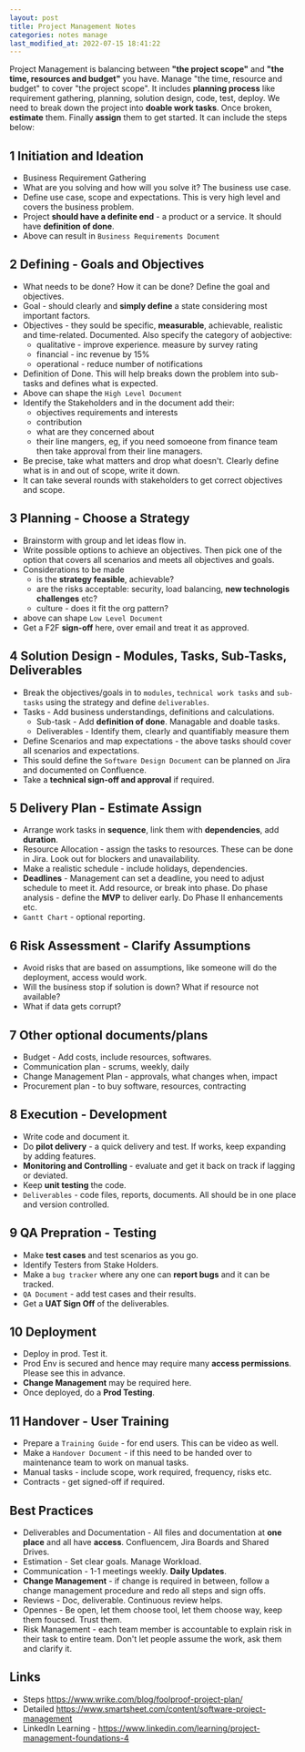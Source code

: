 ```yaml
---
layout: post
title: Project Management Notes
categories: notes manage
last_modified_at: 2022-07-15 18:41:22
---
```


Project Management is balancing between **"the project scope"** and **"the time, resources and budget"** you have. Manage "the time, resource and budget" to cover "the project scope". It includes **planning process** like requirement gathering, planning, solution design, code, test, deploy. We need to break down the project into **doable work tasks**. Once broken, **estimate** them. Finally **assign** them to get started. It can include the steps below:


## 1 Initiation and Ideation

- Business Requirement Gathering
- What are you solving and how will you solve it? The business use case.
- Define use case, scope and expectations. This is very high level and covers the business problem.
- Project **should have a definite end** - a product or a service. It should have **definition of done**.
- Above can result in `Business Requirements Document`

## 2 Defining - Goals and Objectives

- What needs to be done? How it can be done? Define the goal and objectives.
- Goal - should clearly and **simply define** a state considering most important factors.
- Objectives - they sould be specific, **measurable**, achievable, realistic and time-related. Documented. Also specify the category of aobjective:
  - qualitative - improve experience. measure by survey rating
  - financial - inc revenue by 15%
  - operational - reduce number of notifications
- Definition of Done. This will help breaks down the problem into sub-tasks and defines what is expected.
- Above can shape the `High Level Document`
- Identify the Stakeholders and in the document add their:
  - objectives requirements and interests
  - contribution
  - what are they concerned about
  - their line mangers, eg, if you need somoeone from finance team then take approval from their line managers.
- Be precise, take what matters and drop what doesn't. Clearly define what is in and out of scope, write it down.
- It can take several rounds with stakeholders to get correct objectives and scope.

## 3 Planning - Choose a Strategy

- Brainstorm with group and let ideas flow in.
- Write possible options to achieve an objectives. Then pick one of the option that covers all scenarios and meets all objectives and goals.
- Considerations to be made
  - is the **strategy feasible**, achievable?
  - are the risks acceptable: security, load balancing, **new technologis challenges** etc?
  - culture - does it fit the org pattern?
- above can shape `Low Level Document`
- Get a F2F **sign-off** here, over email and treat it as approved.

## 4 Solution Design - Modules, Tasks, Sub-Tasks, Deliverables

- Break the objectives/goals in to `modules`,  `technical work tasks` and `sub-tasks` using the strategy and define `deliverables`.
- Tasks - Add business understandings, definitions and calculations.
  - Sub-task - Add **definition of done**. Managable and doable tasks.
  - Deliverables - Identify them, clearly and quantifiably measure them
- Define Scenarios and map expectations - the above tasks should cover all scenarios and expectations.
- This sould define the `Software Design Document` can be planned on Jira and documented on Confluence.
- Take a **technical sign-off and approval** if required.

## 5 Delivery Plan - Estimate Assign

- Arrange work tasks in **sequence**, link them with **dependencies**, add **duration**.
- Resource Allocation - assign the tasks to resources. These can be done in Jira. Look out for blockers and unavailability.
- Make a realistic schedule - include holidays, dependencies.
- **Deadlines** - Management can set a deadline, you need to adjust schedule to meet it. Add resource, or break into phase. Do phase analysis - define the **MVP** to deliver early. Do Phase II enhancements etc.
- `Gantt Chart` - optional reporting.

## 6 Risk Assessment - Clarify Assumptions

- Avoid risks that are based on assumptions, like someone will do the deployment, access would work.
- Will the business stop if solution is down? What if resource not available?
- What if data gets corrupt?

## 7 Other optional documents/plans

- Budget - Add costs, include resources, softwares.
- Communication plan - scrums, weekly, daily
- Change Management Plan - approvals, what changes when, impact
- Procurement plan - to buy software, resources, contracting

## 8 Execution - Development

- Write code and document it.
- Do **pilot delivery** - a quick delivery and test. If works, keep expanding by adding features.
- **Monitoring and Controlling** - evaluate and get it back on track if lagging or deviated.
- Keep **unit testing** the code.
- `Deliverables` - code files, reports, documents. All should be in one place and version controlled.

## 9 QA Prepration - Testing

- Make **test cases** and test scenarios as you go.
- Identify Testers from Stake Holders.
- Make a `bug tracker` where any one can **report bugs** and it can be tracked.
- `QA Document` - add test cases and their results.
- Get a **UAT Sign Off** of the deliverables.

## 10 Deployment

- Deploy in prod. Test it.
- Prod Env is secured and hence may require many **access permissions**. Please see this in advance.
- **Change Management** may be required here.
- Once deployed, do a **Prod Testing**.

## 11 Handover - User Training

- Prepare a `Training Guide` - for end users. This can be video as well.
- Make a `Handover Document` - if this need to be handed over to maintenance team to work on manual tasks.
- Manual tasks - include scope, work required, frequency, risks etc.
- Contracts - get signed-off if required.

## Best Practices

- Deliverables and Documentation - All files and documentation at **one place** and all have **access**. Confluencem, Jira Boards and Shared Drives.
- Estimation - Set clear goals. Manage Workload.
- Communication - 1-1 meetings weekly. **Daily Updates**.
- **Change Management** - if change is required in between, follow a change management procedure and redo all steps and sign offs.
- Reviews - Doc, deliverable. Continuous review helps.
- Opennes - Be open, let them choose tool, let them choose way, keep them foucsed. Trust them.
- Risk Management - each team member is accountable to explain risk in their task to entire team. Don't let people assume the work, ask them and clarify it.

## Links

- Steps <https://www.wrike.com/blog/foolproof-project-plan/>
- Detailed <https://www.smartsheet.com/content/software-project-management>
- LinkedIn Learning - <https://www.linkedin.com/learning/project-management-foundations-4>
